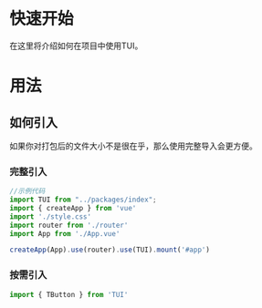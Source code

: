 # 快速开始
在这里将介绍如何在项目中使用TUI。

# 用法
## 如何引入

如果你对打包后的文件大小不是很在乎，那么使用完整导入会更方便。
### 完整引入
``` js
//示例代码
import TUI from "../packages/index";
import { createApp } from 'vue'
import './style.css'
import router from './router'
import App from './App.vue'

createApp(App).use(router).use(TUI).mount('#app')
```

### 按需引入

```js
import { TButton } from 'TUI'
```
